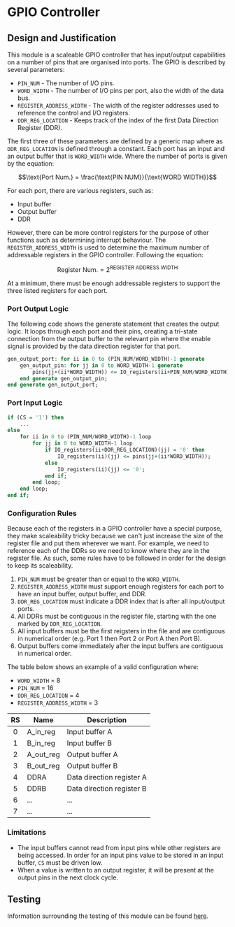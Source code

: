 # GPIO Controller

## Design and Justification
<!-- Please discuss your design here -->
<!-- Make sure to justify any design choices made where there may be an alternative approach -->
This module is a scaleable GPIO controller that has input/output capabilities on a number of pins that are organised into ports. The GPIO is described by several parameters:
* `PIN_NUM` - The number of I/O pins.
* `WORD_WIDTH` - The number of I/O pins per port, also the width of the data bus.
* `REGISTER_ADDRESS_WIDTH` - The width of the register addresses used to reference the control and I/O registers.
* `DDR_REG_LOCATION` - Keeps track of the index of the first Data Direction Register (DDR).

The first three of these parameters are defined by a generic map where as `DDR_REG_LOCATION` is defined through a constant. Each port has an input and an output buffer that is `WORD_WIDTH` wide. Where the number of ports is given by the equation:

$$\text{Port Num.} = \frac{\text{PIN NUM}}{\text{WORD WIDTH}}$$

For each port, there are various registers, such as:
* Input buffer
* Output buffer
* DDR

However, there can be more control registers for the purpose of other functions such as determining interrupt behaviour. The `REGISTER_ADDRESS_WIDTH` is used to determine the maximum number of addressable registers in the GPIO controller. Following the equation:

$$\text{Register Num.} = 2^{\text{REGISTER ADDRESS WIDTH}}$$

At a minimum, there must be enough addressable registers to support the three listed registers for each port.

### Port Output Logic
The following code shows the generate statement that creates the output logic. It loops through each port and their pins, creating a tri-state connection from the output buffer to the relevant pin where the enable signal is provided by the data direction register for that port.

```VHDL
gen_output_port: for ii in 0 to (PIN_NUM/WORD_WIDTH)-1 generate
    gen_output_pin: for jj in 0 to WORD_WIDTH-1 generate
        pins(jj+(ii*WORD_WIDTH)) <= IO_registers(ii+PIN_NUM/WORD_WIDTH)(jj) when IO_registers(ii+DDR_REG_LOCATION)(jj) = '1' else 'Z';
    end generate gen_output_pin;
end generate gen_output_port;
```

### Port Input Logic

```VHDL
if (CS = '1') then
    ...
else
    for ii in 0 to (PIN_NUM/WORD_WIDTH)-1 loop
        for jj in 0 to WORD_WIDTH-1 loop
            if IO_registers(ii+DDR_REG_LOCATION)(jj) = '0' then
                IO_registers(ii)(jj) <= pins(jj+(ii*WORD_WIDTH));
            else
                IO_registers(ii)(jj) <= '0';
            end if;
        end loop;
    end loop;
end if;
```

### Configuration Rules
Because each of the registers in a GPIO controller have a special purpose, they make scaleability tricky because we can't just increase the size of the register file and put them wherever we want. For example, we need to reference each of the DDRs so we need to know where they are in the register file. As such, some rules have to be followed in order for the design to keep its scaleability.

1. `PIN_NUM` must be greater than or equal to the `WORD_WIDTH`.
2. `REGISTER_ADDRESS_WIDTH` must support enough registers for each port to have an input buffer, output buffer, and DDR.
3. `DDR_REG_LOCATION` must indicate a DDR index that is after all input/output ports.
4. All DDRs must be contiguous in the register file, starting with the one marked by `DDR_REG_LOCATION`.
5. All input buffers must be the first reigsters in the file and are contiguous in numerical order (e.g. Port 1 then Port 2 or Port A then Port B).
6. Output buffers come immediately after the input buffers are contiguous in numerical order.

The table below shows an example of a valid configuration where:
* `WORD_WIDTH` = 8
* `PIN_NUM` = 16
* `DDR_REG_LOCATION` = 4
* `REGISTER_ADDRESS_WIDTH` = 3

| RS    | Name      | Description               |
| :---: | --------- | ------------------------- |
| 0     | A_in_reg  | Input buffer A            |
| 1     | B_in_reg  | Input buffer B            |
| 2     | A_out_reg | Output buffer A           |
| 3     | B_out_reg | Output buffer B           |
| 4     | DDRA      | Data direction register A |
| 5     | DDRB      | Data direction register B |
| 6     | ...       | ...                       |
| 7     | ...       | ...                       |

### Limitations

* The input buffers cannot read from input pins while other registers are being accessed. In order for an input pins value to be stored in an input buffer, `CS` must be driven low.
* When a value is written to an output register, it will be present at the output pins in the next clock cycle.

## Testing
Information surrounding the testing of this module can be found [here](https://github.com/Zachary-Pearce/Pomegranate/blob/main/testing/IO/GPIO%20Controller).